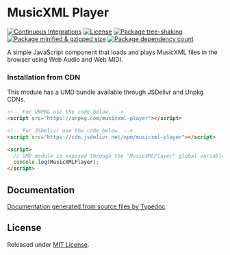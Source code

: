 # MusicXML Player

[![Continuous Integrations](https://github.com/infojunkie/musicxml-player/actions/workflows/continuous-integrations.yaml/badge.svg?branch=main)](https://github.com/infojunkie/musicxml-player/actions/workflows/continuous-integrations.yaml)
[![License](https://badgen.net/github/license/infojunkie/musicxml-player)](./LICENSE)
[![Package tree-shaking](https://badgen.net/bundlephobia/tree-shaking/musicxml-player)](https://bundlephobia.com/package/musicxml-player)
[![Package minified & gzipped size](https://badgen.net/bundlephobia/minzip/musicxml-player)](https://bundlephobia.com/package/musicxml-player)
[![Package dependency count](https://badgen.net/bundlephobia/dependency-count/reactmusicxml-player)](https://bundlephobia.com/package/musicxml-player)

A simple JavaScript component that loads and plays MusicXML files in the browser using Web Audio and Web MIDI.

### Installation from CDN

This module has a UMD bundle available through JSDelivr and Unpkg CDNs.

```html
<!-- For UNPKG use the code below. -->
<script src="https://unpkg.com/musicxml-player"></script>

<!-- For JSDelivr use the code below. -->
<script src="https://cdn.jsdelivr.net/npm/musicxml-player"></script>

<script>
  // UMD module is exposed through the "MusicXMLPlayer" global variable.
  console.log(MusicXMLPlayer);
</script>
```

## Documentation

[Documentation generated from source files by Typedoc](./docs/README.md).

## License

Released under [MIT License](./LICENSE).
